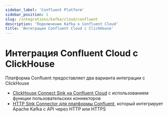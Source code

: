 ```yaml
---
sidebar_label: 'Confluent Platform'
sidebar_position: 1
slug: /integrations/kafka/cloud/confluent
description: 'Подключение Kafka к Confluent Cloud'
title: 'Интеграция Confluent Cloud с ClickHouse'
---
```



# Интеграция Confluent Cloud с ClickHouse

Платформа Confluent предоставляет два варианта интеграции с ClickHouse

* [ClickHouse Connect Sink на Confluent Cloud](./custom-connector.md) с использованием функции пользовательских коннекторов 
* [HTTP Sink Connector для платформы Confluent](./kafka-connect-http.md), который интегрирует Apache Kafka с API через HTTP или HTTPS
